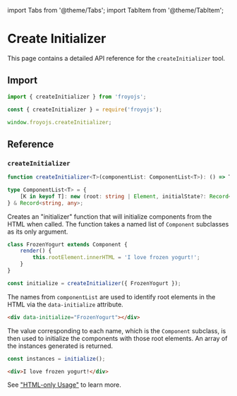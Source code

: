 import Tabs from '@theme/Tabs';
import TabItem from '@theme/TabItem';

# Create Initializer

This page contains a detailed API reference for the `createInitializer` tool.

## Import

<Tabs>
<TabItem value="es6" label="ES6" default>

```js
import { createInitializer } from 'froyojs';
```

</TabItem>
<TabItem value="commonjs" label="CommonJS">

```js
const { createInitializer } = require('froyojs');
```

</TabItem>
<TabItem value="browser" label="Browser (CDN)">

```js
window.froyojs.createInitializer;
```

</TabItem>
</Tabs>

## Reference

### `createInitializer`

```ts
function createInitializer<T>(componentList: ComponentList<T>): () => T[];

type ComponentList<T> = {
    [K in keyof T]: new (root: string | Element, initialState?: Record<string, any>): T[K]
} & Record<string, any>;
```

Creates an "initializer" function that will initialize components from the HTML when called. The function takes a named list of `Component` subclasses as its only argument.

```js
class FrozenYogurt extends Component {
    render() {
        this.rootElement.innerHTML = 'I love frozen yogurt!';
    }
}

const initialize = createInitializer({ FrozenYogurt });
```

The names from `componentList` are used to identify root elements in the HTML via the `data-initialize` attribute.

```html
<div data-initialize="FrozenYogurt"></div>
```

The value corresponding to each name, which is the `Component` subclass, is then used to initialize the components with those root elements. An array of the instances generated is returned.

```js
const instances = initialize();
```

```html
<div>I love frozen yogurt!</div>
```

See ["HTML-only Usage"](../fundamentals/html-only-usage.md) to learn more.
